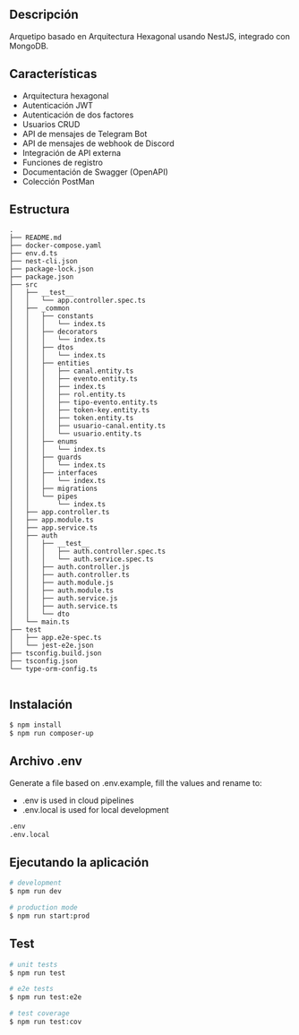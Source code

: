## Descripción

Arquetipo basado en Arquitectura Hexagonal usando NestJS, integrado con MongoDB.

## Características

- Arquitectura hexagonal
- Autenticación JWT
- Autenticación de dos factores
- Usuarios CRUD
- API de mensajes de Telegram Bot
- API de mensajes de webhook de Discord
- Integración de API externa
- Funciones de registro
- Documentación de Swagger (OpenAPI)
- Colección PostMan

## Estructura

```
.
├── README.md
├── docker-compose.yaml
├── env.d.ts
├── nest-cli.json
├── package-lock.json
├── package.json
├── src
│   ├── __test__
│   │   └── app.controller.spec.ts
│   ├── _common
│   │   ├── constants
│   │   │   └── index.ts
│   │   ├── decorators
│   │   │   └── index.ts
│   │   ├── dtos
│   │   │   └── index.ts
│   │   ├── entities
│   │   │   ├── canal.entity.ts
│   │   │   ├── evento.entity.ts
│   │   │   ├── index.ts
│   │   │   ├── rol.entity.ts
│   │   │   ├── tipo-evento.entity.ts
│   │   │   ├── token-key.entity.ts
│   │   │   ├── token.entity.ts
│   │   │   ├── usuario-canal.entity.ts
│   │   │   └── usuario.entity.ts
│   │   ├── enums
│   │   │   └── index.ts
│   │   ├── guards
│   │   │   └── index.ts
│   │   ├── interfaces
│   │   │   └── index.ts
│   │   ├── migrations
│   │   └── pipes
│   │       └── index.ts
│   ├── app.controller.ts
│   ├── app.module.ts
│   ├── app.service.ts
│   ├── auth
│   │   ├── __test__
│   │   │   ├── auth.controller.spec.ts
│   │   │   └── auth.service.spec.ts
│   │   ├── auth.controller.js
│   │   ├── auth.controller.ts
│   │   ├── auth.module.js
│   │   ├── auth.module.ts
│   │   ├── auth.service.js
│   │   ├── auth.service.ts
│   │   └── dto
│   └── main.ts
├── test
│   ├── app.e2e-spec.ts
│   └── jest-e2e.json
├── tsconfig.build.json
├── tsconfig.json
└── type-orm-config.ts


```

## Instalación

```bash
$ npm install
$ npm run composer-up
```

## Archivo .env

Generate a file based on .env.example, fill the values and rename to:

- .env is used in cloud pipelines
- .env.local is used for local development

```bash
.env
.env.local
```

## Ejecutando la aplicación

```bash
# development
$ npm run dev

# production mode
$ npm run start:prod
```

## Test

```bash
# unit tests
$ npm run test

# e2e tests
$ npm run test:e2e

# test coverage
$ npm run test:cov
```

